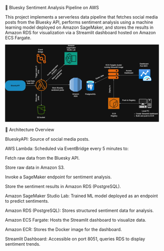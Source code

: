 🔷 Bluesky Sentiment Analysis Pipeline on AWS

This project implements a serverless data pipeline that fetches social media posts from the Bluesky API, performs sentiment analysis using a machine learning model deployed on Amazon SageMaker, and stores the results in Amazon RDS for visualization via a Streamlit dashboard hosted on Amazon ECS Fargate.

![Architecture Diagram](Architecture.png)

🚀 Architecture Overview

BlueskyAPI: Source of social media posts.

AWS Lambda: Scheduled via EventBridge every 5 minutes to:

Fetch raw data from the Bluesky API.

Store raw data in Amazon S3.

Invoke a SageMaker endpoint for sentiment analysis.

Store the sentiment results in Amazon RDS (PostgreSQL).

Amazon SageMaker Studio Lab: Trained ML model deployed as an endpoint to predict sentiments.

Amazon RDS (PostgreSQL): Stores structured sentiment data for analysis.

Amazon ECS Fargate: Hosts the Streamlit dashboard to visualize data.

Amazon ECR: Stores the Docker image for the dashboard.

Streamlit Dashboard: Accessible on port 8051, queries RDS to display sentiment trends.

